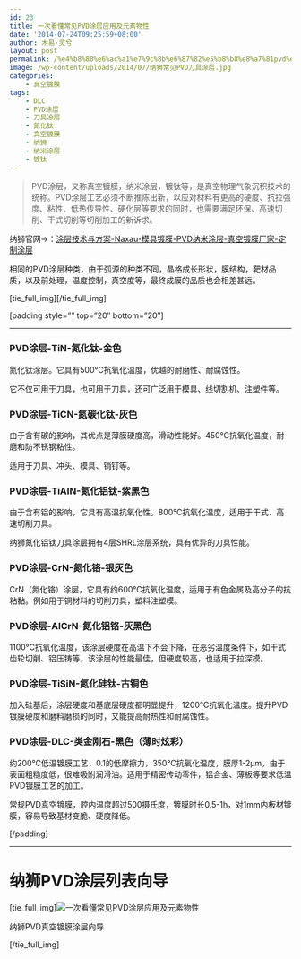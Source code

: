 ```yaml
---
id: 23
title: 一次看懂常见PVD涂层应用及元素物性
date: '2014-07-24T09:25:59+08:00'
author: 木易·灵兮
layout: post
permalink: /%e4%b8%80%e6%ac%a1%e7%9c%8b%e6%87%82%e5%b8%b8%e8%a7%81pvd%e6%b6%82%e5%b1%82%e5%ba%94%e7%94%a8%e5%8f%8a%e5%85%83%e7%b4%a0%e7%89%a9%e6%80%a7/
image: /wp-content/uploads/2014/07/纳狮常见PVD刀具涂层.jpg
categories:
    - 真空镀膜
tags:
    - DLC
    - PVD涂层
    - 刀具涂层
    - 氮化钛
    - 真空镀膜
    - 纳狮
    - 纳米涂层
    - 镀钛
---
```


> PVD涂层，又称真空镀膜，纳米涂层，镀钛等，是真空物理气象沉积技术的统称。PVD涂层工艺必须不断推陈出新，以应对材料有更高的硬度、抗拉强度、粘性、低热传导性、硬化层等要求的同时，也需要满足环保、高速切削、干式切削等切削加工的新诉求。

纳狮官网→：[涂层技术与方案-Naxau-模具镀膜-PVD纳米涂层-真空镀膜厂家-定制涂层](https://www.naxau.com/coating-and-service/)

相同的PVD涂层种类，由于弧源的种类不同，晶格成长形状，膜结构，靶材品质，以及前处理，温度控制，真空度等，最终成膜的品质也会相差甚远。

\[tie\_full\_img\]\[/tie\_full\_img\]

\[padding style=”” top=”20″ bottom=”20″\]

- - - - - -

### PVD涂层-TiN-氮化钛-金色

氮化钛涂层。它具有500℃抗氧化温度，优越的耐磨性、耐腐蚀性。

它不仅可用于刀具，也可用于刀具，还可广泛用于模具、线切割机、注塑件等。

### PVD涂层-TiCN-氮碳化钛-灰色

由于含有碳的影响，其优点是薄膜硬度高，滑动性能好。450℃抗氧化温度，耐磨和防不锈钢粘性。

适用于刀具、冲头、模具、销钉等。

### PVD涂层-TiAIN-氮化铝钛-紫黑色

由于含有铝的影响，它具有高温抗氧化性。800℃抗氧化温度，适用于干式、高速切削刀具。

纳狮氮化铝钛刀具涂层拥有4层SHRL涂层系统，具有优异的刀具性能。

### PVD涂层-CrN-氮化铬-银灰色

CrN（氮化铬）涂层，它具有约600℃抗氧化温度，适用于有色金属及高分子的抗粘黏。例如用于铜材料的切削刀具，塑料注塑模。

### PVD涂层-AlCrN-氮化铝铬-灰黑色

1100°C抗氧化温度，该涂层硬度在高温下不会下降，在恶劣温度条件下，如干式齿轮切削、铝压铸等，该涂层的性能最佳，但硬度较高，也适用于拉深模。

### PVD涂层-TiSiN-氮化硅钛-古铜色

加入硅基后，涂层硬度和基底层硬度都明显提升，1200°C抗氧化温度。提升PVD镀膜硬度和磨料磨损的同时，又能提高耐热性和耐腐蚀性。

### PVD涂层-DLC-类金刚石-黑色（薄时炫彩）

约200℃低温镀膜工艺，0.1的低摩擦力，350℃抗氧化温度，膜厚1-2μm，由于表面粗糙度低，很难吸附润滑油。适用于精密传动零件，铝合金、薄板等要求低温PVD镀膜工艺的加工。

常规PVD真空镀膜，腔内温度超过500摄氏度，镀膜时长0.5-1h，对1mm内板材镀膜，容易导致基材变脆、硬度降低。

\[/padding\]

- - - - - -

# 纳狮PVD涂层列表向导

\[tie\_full\_img\]![一次看懂常见PVD涂层应用及元素物性](https://p6.toutiaoimg.com/origin/tos-cn-i-qvj2lq49k0/ed1799a42a3b4cf3ae2589ceaf90e10d?from=pc)

纳狮PVD真空镀膜涂层向导

\[/tie\_full\_img\]